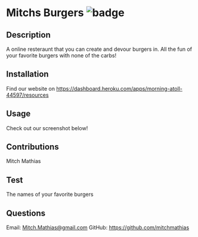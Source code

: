 # Mitchs Burgers ![badge](https://img.shields.io/badge/license-MIT-blue)

## Description 

A online resteraunt that you can create and devour burgers in. All the fun of your favorite burgers with none of the carbs!

## Installation 

Find our website on https://dashboard.heroku.com/apps/morning-atoll-44597/resources

## Usage 

Check out our screenshot below!


## Contributions 

Mitch Mathias

## Test 

The names of your favorite burgers

## Questions 

Email: Mitch.Mathias@gmail.com
GitHub: https://github.com/mitchmathias

